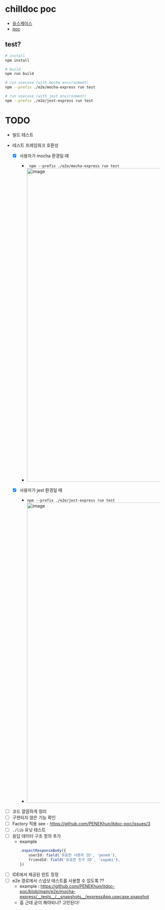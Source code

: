 # chilldoc poc

- [유스케이스](https://github.com/PENEKhun/itdoc-poc/blob/main/e2e)
- [poc](https://github.com/PENEKhun/itdoc-poc/tree/main/lib)
## test?

```bash
# install
npm install

# build
npm run build

# run usecase (with mocha environment)
npm --prefix ./e2e/mocha-express run test

# run usecase (with jest environment)
npm --prefix ./e2e/jest-express run test
```


# TODO

- 빌드 테스트

- 테스트 프레임워크 호환성
    - [x] 사용자가 mocha 환경일 때
        - ` npm --prefix ./e2e/mocha-express run test`
        - <img width="1018" alt="image" src="https://github.com/user-attachments/assets/8fb1eaf8-2093-46bc-b470-2c4cd393dc8b" />

    - [x] 사용자가 jest 환경일 때
        - `npm --prefix ./e2e/jest-express run test`
        - <img width="975" alt="image" src="https://github.com/user-attachments/assets/e37bed75-aaa3-43e4-8206-771ee400bb27" />

- [ ] 코드 깔끔하게 정리
- [ ] 구현되지 않은 기능 확인
- [ ] Factory 적용 see - https://github.com/PENEKhun/itdoc-poc/issues/3
- [ ] `./lib` 유닛 테스트
- [ ] 응답 데이터 구조 정의 추가
    - example
      ```ts
      .expectResponseBody({
          userId: field('유효한 사용자 ID', 'penek'),
          friendId: field('유효한 친구 ID', 'zagabi'),
      })
      ```
- [ ] IDE에서 제공된 힌트 정정
- [ ] e2e 경로에서 스냅샷 테스트를 사용할 수 있도록 ??
  - example : https://github.com/PENEKhun/itdoc-poc/blob/main/e2e/mocha-express/__tests__/__snapshots__/expressApp.usecase.snapshot
  - 흠 근데 굳이 해야되나? 고민된다!